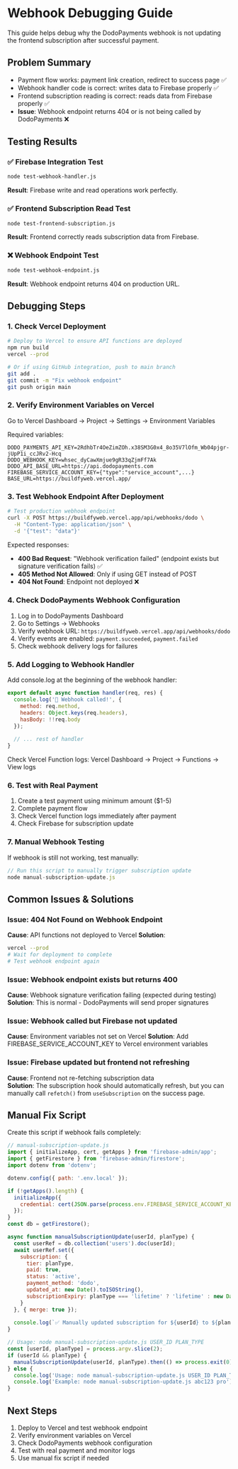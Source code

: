 # Webhook Debugging Guide

This guide helps debug why the DodoPayments webhook is not updating the frontend subscription after successful payment.

## Problem Summary
- Payment flow works: payment link creation, redirect to success page ✅
- Webhook handler code is correct: writes data to Firebase properly ✅
- Frontend subscription reading is correct: reads data from Firebase properly ✅ 
- **Issue**: Webhook endpoint returns 404 or is not being called by DodoPayments ❌

## Testing Results

### ✅ Firebase Integration Test
```bash
node test-webhook-handler.js
```
**Result**: Firebase write and read operations work perfectly.

### ✅ Frontend Subscription Read Test  
```bash
node test-frontend-subscription.js
```
**Result**: Frontend correctly reads subscription data from Firebase.

### ❌ Webhook Endpoint Test
```bash
node test-webhook-endpoint.js
```
**Result**: Webhook endpoint returns 404 on production URL.

## Debugging Steps

### 1. Check Vercel Deployment
```bash
# Deploy to Vercel to ensure API functions are deployed
npm run build
vercel --prod

# Or if using GitHub integration, push to main branch
git add .
git commit -m "Fix webhook endpoint"
git push origin main
```

### 2. Verify Environment Variables on Vercel
Go to Vercel Dashboard → Project → Settings → Environment Variables

Required variables:
```
DODO_PAYMENTS_API_KEY=2RdhbTr4OeZimZOh.x38SM3G0x4_8o35V7lOfm_Wb04pjgr-jUpP1i_ccJRv2-Hcq
DODO_WEBHOOK_KEY=whsec_dyCawXmjue9gR33qZjmFf7Ak
DODO_API_BASE_URL=https://api.dodopayments.com
FIREBASE_SERVICE_ACCOUNT_KEY={"type":"service_account",...}
BASE_URL=https://buildfyweb.vercel.app/
```

### 3. Test Webhook Endpoint After Deployment
```bash
# Test production webhook endpoint
curl -X POST https://buildfyweb.vercel.app/api/webhooks/dodo \
  -H "Content-Type: application/json" \
  -d '{"test": "data"}'
```

Expected responses:
- **400 Bad Request**: "Webhook verification failed" (endpoint exists but signature verification fails) ✅
- **405 Method Not Allowed**: Only if using GET instead of POST
- **404 Not Found**: Endpoint not deployed ❌

### 4. Check DodoPayments Webhook Configuration
1. Log in to DodoPayments Dashboard
2. Go to Settings → Webhooks
3. Verify webhook URL: `https://buildfyweb.vercel.app/api/webhooks/dodo`
4. Verify events are enabled: `payment.succeeded`, `payment.failed`
5. Check webhook delivery logs for failures

### 5. Add Logging to Webhook Handler
Add console.log at the beginning of the webhook handler:

```javascript
export default async function handler(req, res) {
  console.log('🎯 Webhook called!', {
    method: req.method,
    headers: Object.keys(req.headers),
    hasBody: !!req.body
  });
  
  // ... rest of handler
}
```

Check Vercel Function logs: Vercel Dashboard → Project → Functions → View logs

### 6. Test with Real Payment
1. Create a test payment using minimum amount ($1-5)
2. Complete payment flow
3. Check Vercel function logs immediately after payment
4. Check Firebase for subscription update

### 7. Manual Webhook Testing
If webhook is still not working, test manually:

```javascript
// Run this script to manually trigger subscription update
node manual-subscription-update.js
```

## Common Issues & Solutions

### Issue: 404 Not Found on Webhook Endpoint
**Cause**: API functions not deployed to Vercel
**Solution**: 
```bash
vercel --prod
# Wait for deployment to complete
# Test webhook endpoint again
```

### Issue: Webhook endpoint exists but returns 400
**Cause**: Webhook signature verification failing (expected during testing)
**Solution**: This is normal - DodoPayments will send proper signatures

### Issue: Webhook called but Firebase not updated
**Cause**: Environment variables not set on Vercel
**Solution**: Add FIREBASE_SERVICE_ACCOUNT_KEY to Vercel environment variables

### Issue: Firebase updated but frontend not refreshing
**Cause**: Frontend not re-fetching subscription data  
**Solution**: The subscription hook should automatically refresh, but you can manually call `refetch()` from `useSubscription` on the success page.

## Manual Fix Script
Create this script if webhook fails completely:

```javascript
// manual-subscription-update.js
import { initializeApp, cert, getApps } from 'firebase-admin/app';
import { getFirestore } from 'firebase-admin/firestore';
import dotenv from 'dotenv';

dotenv.config({ path: '.env.local' });

if (!getApps().length) {
  initializeApp({
    credential: cert(JSON.parse(process.env.FIREBASE_SERVICE_ACCOUNT_KEY || '{}')),
  });
}
const db = getFirestore();

async function manualSubscriptionUpdate(userId, planType) {
  const userRef = db.collection('users').doc(userId);
  await userRef.set({
    subscription: {
      tier: planType,
      paid: true,
      status: 'active',
      payment_method: 'dodo',
      updated_at: new Date().toISOString(),
      subscriptionExpiry: planType === 'lifetime' ? 'lifetime' : new Date(Date.now() + 365*24*60*60*1000).toISOString()
    }
  }, { merge: true });
  
  console.log(`✅ Manually updated subscription for ${userId} to ${planType}`);
}

// Usage: node manual-subscription-update.js USER_ID PLAN_TYPE
const [userId, planType] = process.argv.slice(2);
if (userId && planType) {
  manualSubscriptionUpdate(userId, planType).then(() => process.exit(0));
} else {
  console.log('Usage: node manual-subscription-update.js USER_ID PLAN_TYPE');
  console.log('Example: node manual-subscription-update.js abc123 pro');
}
```

## Next Steps
1. Deploy to Vercel and test webhook endpoint
2. Verify environment variables on Vercel  
3. Check DodoPayments webhook configuration
4. Test with real payment and monitor logs
5. Use manual fix script if needed
